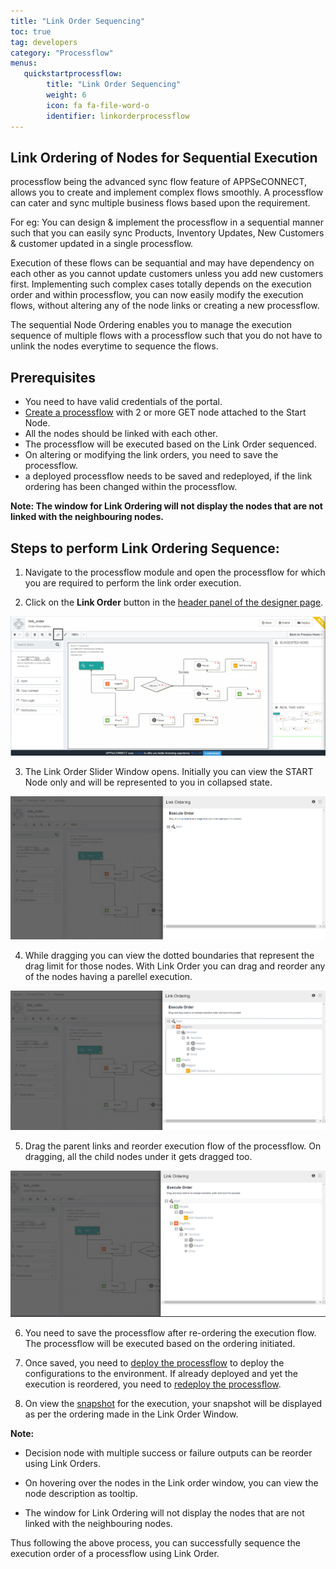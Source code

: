 ```yaml
---
title: "Link Order Sequencing"
toc: true
tag: developers
category: "Processflow"
menus: 
   quickstartprocessflow:
        title: "Link Order Sequencing"
        weight: 6
        icon: fa fa-file-word-o
        identifier: linkorderprocessflow
---
```


## Link Ordering of Nodes for Sequential Execution

processflow being the advanced sync flow feature of APPSeCONNECT, allows you to create and implement complex flows smoothly.
A processflow can cater and sync multiple business flows based upon the requirement.

For eg: You can design & implement the processflow in a sequential manner such that you can easily sync Products, Inventory Updates, New Customers & customer updated in a single processflow.

Execution of these flows can be sequantial and may have dependency on each other as you cannot update customers unless you add new customers first.
Implementing such complex cases totally depends on the execution order and within processflow, you can now easily modify the execution flows, without altering any of the node links or creating a new processflow.

The sequential Node Ordering enables you to manage the execution sequence of multiple flows with a processflow such that you do not have to unlink the nodes everytime to sequence the flows.

## Prerequisites

- You need to have valid credentials of the portal.
- [Create a processflow](/processflow/creating-processflow/) with 2 or more GET node attached to the Start Node.
- All the nodes should be linked with each other. 
- The processflow will be executed based on the Link Order sequenced.
- On altering or modifying the link orders, you need to save the processflow.
- a deployed processflow needs to be saved and redeployed, if the link ordering has been changed within the processflow.

**Note: The window for Link Ordering will not display the nodes that are not linked with the neighbouring nodes.**

## Steps to perform Link Ordering Sequence:

1) Navigate to the processflow module and open the processflow for which you are required to perform the link order execution.

2) Click on the **Link Order** button in the [header panel of the designer page](/processflow/designer-processflow/#process-flow-header-panel).

![Linkorder1](\staticfiles\processflow\media\linkorder1.PNG)

3) The Link Order Slider Window opens. Initially you can view the START Node only and will be represented to you in collapsed state.

![Linkorder2](\staticfiles\processflow\media\linkorder2.PNG)

4) While dragging you can view the dotted boundaries that represent the drag limit for those nodes. With Link Order you can drag and reorder any of the nodes having a parellel execution.

![Linkorder3](\staticfiles\processflow\media\linkorder3.PNG)

5) Drag the parent links and reorder execution flow of the processflow. On dragging, all the child nodes under it gets dragged too.

![Linkorder4](\staticfiles\processflow\media\linkorder4.PNG)

6) You need to save the processflow after re-ordering the execution flow. The processflow will be executed based on the ordering initiated.

7) Once saved, you need to [deploy the processflow](/processflow/deploying-and-executing-processfloww/#prerequisites-to-deploy-process-flows) to deploy the configurations to the environment. If already deployed and yet the execution is reordered, you need to [redeploy the processflow](/processflow/redeploying-processflow/).

8) On view the [snapshot](/processflow/snapshot-processflow/) for the execution, your snapshot will be displayed as per the ordering made in the Link Order Window.

**Note:** 

-  Decision node with multiple success or failure outputs can be reorder using Link Orders.

-  On hovering over the nodes in the Link order window, you can view the node description as tooltip.

-  The window for Link Ordering will not display the nodes that are not linked with the neighbouring nodes.

Thus following the above process, you can successfully sequence the execution order of a processflow using Link Order.
